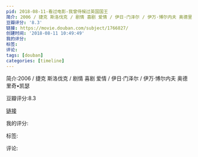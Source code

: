 ```yaml
---
pid: 2018-08-11-看过电影-我曾侍候过英国国王
简介: 2006 / 捷克 斯洛伐克 / 剧情 喜剧 爱情 / 伊日·门泽尔 / 伊万·博尔内夫 奥德里奇•凯瑟
豆瓣评分: '8.3'
链接: https://movie.douban.com/subject/1766827/
创建时间: '2018-08-11 10:49:49'
我的评分:
标签:
评论:
tags: [douban]
categories: [timeline]
---
```

简介:2006 / 捷克 斯洛伐克 / 剧情 喜剧 爱情 / 伊日·门泽尔 / 伊万·博尔内夫 奥德里奇•凯瑟

豆瓣评分:8.3

[链接](https://movie.douban.com/subject/1766827/)

我的评分:

标签:

评论:

